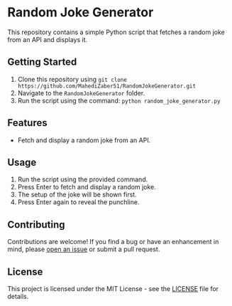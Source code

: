 # Random Joke Generator

This repository contains a simple Python script that fetches a random joke from an API and displays it.

## Getting Started

1. Clone this repository using `git clone https://github.com/MahediZaber51/RandomJokeGenerator.git`
2. Navigate to the `RandomJokeGenerator` folder.
3. Run the script using the command: `python random_joke_generator.py`

## Features

- Fetch and display a random joke from an API.

## Usage

1. Run the script using the provided command.
2. Press Enter to fetch and display a random joke.
3. The setup of the joke will be shown first.
4. Press Enter again to reveal the punchline.

## Contributing

Contributions are welcome! If you find a bug or have an enhancement in mind, please [open an issue](https://github.com/MahediZaber51/RandomJokeGenerator/issues) or submit a pull request.

## License

This project is licensed under the MIT License - see the [LICENSE](LICENSE) file for details.
